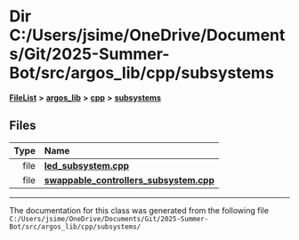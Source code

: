 

# Dir C:/Users/jsime/OneDrive/Documents/Git/2025-Summer-Bot/src/argos\_lib/cpp/subsystems



[**FileList**](files.md) **>** [**argos\_lib**](dir_f9cbf5730473812e84551a5945ef39f8.md) **>** [**cpp**](dir_cf4b00708d9639a2579b4441eb30ca52.md) **>** [**subsystems**](dir_0a6d697c01cca447b97a2967adff34af.md)












## Files

| Type | Name |
| ---: | :--- |
| file | [**led\_subsystem.cpp**](led__subsystem_8cpp.md) <br> |
| file | [**swappable\_controllers\_subsystem.cpp**](swappable__controllers__subsystem_8cpp.md) <br> |



























































------------------------------
The documentation for this class was generated from the following file `C:/Users/jsime/OneDrive/Documents/Git/2025-Summer-Bot/src/argos_lib/cpp/subsystems/`

